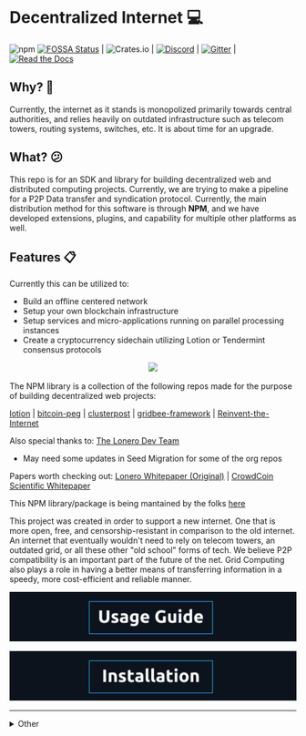 # Decentralized Internet 💻  
![npm](https://img.shields.io/npm/dt/decentralized-internet?label=NPM%20Downloads) [![FOSSA Status](https://app.fossa.io/api/projects/git%2Bgithub.com%2FLonero-Team%2FDecentralized-Internet.svg?type=shield)](https://app.fossa.io/projects/git%2Bgithub.com%2FLonero-Team%2FDecentralized-Internet?ref=badge_shield)
| ![Crates.io](https://img.shields.io/crates/d/decentralized-internet?label=crates.io%20Downloads) | [![Discord](https://img.shields.io/discord/639489591664967700)](https://discord.gg/buTafPc) | [![Gitter](https://img.shields.io/gitter/room/Decentralized-Internet/community)](https://gitter.im/Decentralized-Internet/community?source=orgpage) | [![Read the Docs](https://img.shields.io/readthedocs/lonero)](https://lonero.readthedocs.io/en/latest/)

## Why? 🙋
Currently, the internet as it stands is monopolized primarily towards central authorities, and relies heavily on outdated infrastructure such as telecom towers, routing systems, switches, etc. It is about time for an upgrade.

## What? 😕
This repo is for an SDK and library for building decentralized web and distributed computing projects. Currently, we are trying to make a pipeline for a P2P Data transfer and syndication protocol. Currently, the main distribution method for this software is through **NPM**, and we have developed extensions, plugins, and capability for multiple other platforms as well.

## Features 📋
Currently this can be utilized to:
- Build an offline centered network
- Setup your own blockchain infrastructure
- Setup services and micro-applications running on parallel processing instances
- Create a cryptocurrency sidechain utilizing Lotion or Tendermint consensus protocols

<p align="center">
<img src="https://cdn.hackaday.io/images/1385851589324799605.png" width="512">
</p>

The NPM library is a collection of the following repos made for the purpose of building decentralized web projects:

[lotion](https://github.com/nomic-io/lotion) | [bitcoin-peg](https://www.npmjs.com/package/bitcoin-peg) | [clusterpost](https://github.com/juanprietob/clusterpost) | [gridbee-framework](https://github.com/BME-IK/gridbee-framework) | [Reinvent-the-Internet](https://github.com/Mentors4EDU/Reinvent-the-Internet)

Also special thanks to:
[The Lonero Dev Team](https://github.com/lonero-team)
   
 * May need some updates in Seed Migration for some of the org repos
 
Papers worth checking out:
[Lonero Whitepaper (Original)](https://www.academia.edu/37041064/Lonero_Whitepaper_v1)  | [CrowdCoin Scientific Whitepaper](https://www.academia.edu/37832290/CrowdCoin_Scientific_Whitepaper)

This NPM library/package is being mantained by the folks [here](starkdrones.org/home/os)

This project was created in order to support a new internet. One that is more open, free, and censorship-resistant in comparison to the old internet. An internet that eventually wouldn't need to rely on telecom towers, an outdated grid, or all these other "old school" forms of tech. We believe P2P compatibility is an important part of the future of the net. Grid Computing also plays a role in having a better means of transferring information in a speedy, more cost-efficient and reliable manner.

[![UsageHeader](https://raw.githubusercontent.com/Mentors4EDU/Images/master/UsageGuideHead.png)](https://lonero.readthedocs.io/en/latest/Decentralized%20Internet%20Docs/Critical%20Components.html)

[![InstallHeader](https://raw.githubusercontent.com/Mentors4EDU/Images/master/Installation-head.png)](https://lonero.readthedocs.io/en/latest/Decentralized%20Internet%20Docs/Main%20Installation%20Methods.html)

---

<details>
  <summary>Other</summary>

###### App to add GitHub metrics tracking to select repos [here](https://github.com/apps/decentralized-internet) | [BitBucket](https://bitbucket.org/gamer456148/decentralized-internet/src/master/) | [Learning Lab](https://lab.github.com/Lonero-Team/build-a-dapp/)  
###### See original compatibility status update [here](https://www.minds.com/newsfeed/1040672641569824768?referrer=LoneroLNR) | *See [NPM v.](https://www.npmjs.com/package/decentralized-internet?activeTab=versions)Updates*

#### For Mac Users:
[![MAC](https://jaywcjlove.github.io/sb/download/macos.svg)](https://github.com/Lonero-Team/Decentralized-Internet/releases/download/v1.0_mac/Decentralized-Internet.dmg)
##### Sketch Plugin: `wget https://git.io/Jv2pk`

###### Latest Git Release Package [here](https://github.com/Lonero-Team/Decentralized-Internet/releases/tag/v3.6.9)  
[![GitPod](https://jaywcjlove.github.io/sb/open/open-in-gitpod.svg)](https://gitpod.io/#https://github.com/Lonero-Team/Decentralized-Internet)  

## License
[![FOSSA Status](https://app.fossa.io/api/projects/git%2Bgithub.com%2FLonero-Team%2FDecentralized-Internet.svg?type=large)](https://app.fossa.io/projects/git%2Bgithub.com%2FLonero-Team%2FDecentralized-Internet?ref=badge_large)
